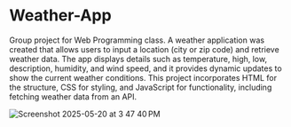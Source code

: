# Weather-App 
Group project for Web Programming class. A weather application was created that allows users to input a location (city or zip code) and retrieve weather data. The app displays details such as temperature, high, low, description, humidity, and wind speed, and it provides dynamic updates to show the current weather conditions. This project incorporates HTML for the structure, CSS for styling, and JavaScript for functionality, including fetching weather data from an API. 

![Screenshot 2025-05-20 at 3 47 40 PM](https://github.com/user-attachments/assets/d47074af-9cfa-4998-be3c-b37e6d182970)
